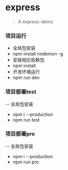 # express
> A express-demo

### 项目运行
- 全局包安装
- npm install nodemon -g
- 安装相应依赖包
- npm install
- 开发环境运行
- npm run dev

### 项目部署test
-- 全局包安装
- npm i --production
- npm run test

### 项目部署pro
-- 全局包安装
- npm i --production
- npm run pro